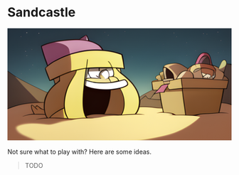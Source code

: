 # Sandcastle

![](./sandcastle/banner.png)

Not sure what to play with? Here are some ideas.

> TODO
